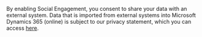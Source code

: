 By enabling Social Engagement, you consent to share your data with an external system. Data that is imported from external systems into Microsoft Dynamics 365 (online) is subject to our privacy statement, which you can access [here](http://go.microsoft.com/fwlink/p/?LinkID=513066).